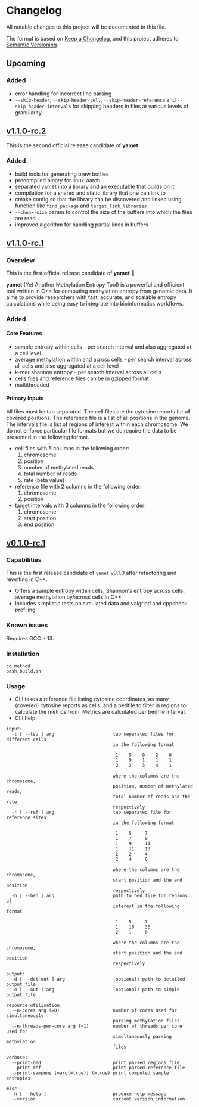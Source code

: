 # Changelog

All notable changes to this project will be documented in this file.

The format is based on [Keep a Changelog](https://keepachangelog.com/en/1.1.0/), and this project adheres to [Semantic Versioning](https://semver.org/spec/v2.0.0.html).

## Upcoming

### Added

- error handling for incorrect line parsing
- `--skip-header`, `--skip-header-cell`, `--skip-header-reference` and `--skip-header-intervals` for skipping headers in files at various levels of granularity

## [v1.1.0-rc.2](https://github.com/imallona/yamet/releases/tag/v1.1.0-rc.2)

This is the second official release candidate of **yamet**

### Added

- build tools for generating brew bottles
- precompiled binary for linux-aarch
- separated yamet into a library and an executable that builds on it
- compilation for a shared and static library that one can link to
- cmake config so that the library can be discovered and linked using function like `find_package` and `target_link_libraries`
- `--chunk-size` param to control the size of the buffers into which the files are read
- improved algorithm for handling partial lines in buffers

## [v1.1.0-rc.1](https://github.com/imallona/yamet/releases/tag/v1.1.0-rc.1)

### Overview

This is the first official release candidate of **yamet** 🎉

**yamet** (Yet Another Methylation Entropy Tool) is a powerful and efficient tool written in C++ for computing methylation entropy from genomic data. It aims to provide researchers with fast, accurate, and scalable entropy calculations while being easy to integrate into bioinformatics workflows.

### Added

#### Core Features

- sample entropy within cells - per search interval and also aggregated at a cell level
- average methylation within and across cells - per search interval across all cells and also aggregated at a cell level
- k-mer shannon entropy - per search interval across all cells
- cells files and reference files can be in gzipped format
- multithreaded

#### Primary Inputs

All files must be tab separated. The cell files are the cytosine reports for all covered positions. The reference file is a list of all positions in the genome. The intervals file is list of regions of interest within each chromosome. We do not enforce particular file formats but we do require the data to be presented in the following format.

- cell files with 5 columns in the following order:
  1. chromosome
  2. position
  3. number of methylated reads
  4. total number of reads
  5. rate (beta value)
- reference file with 2 columns in the following order:
  1. chromosome
  2. position
- target intervals with 3 columns in the following order:
  1. chromosome
  2. start position
  3. end position

## [v0.1.0-rc.1](https://github.com/imallona/yamet/releases/tag/v0.1.0-rc.1)

### Capabilities

This is the first release candidate of `yamet` v0.1.0 after refactoring and rewriting in C++.

- Offers a sample entropy within cells, Shannon's entropy across cells, average methylation by/across cells in C++
- Includes simplistic tests on simulated data and valgrind and cppcheck profiling

### Known issues

Requires GCC > 13.

### Installation

```{bash}
cd method
bash build.sh
```

### Usage

- CLI takes a reference file listing cytosine coordinates, as many (covered) cytosine reports as cells, and a bedfile to filter in regions to calculate the metrics from. Metrics are calculated per bedfile interval.
- CLI help:

```
input:
  -t [ --tsv ] arg                      tab separated files for different cells
                                        in the following format

                                         1    5    0    2    0
                                         1    9    1    1    1
                                         2    2    3    4    1

                                        where the columns are the chromosome,
                                        position, number of methylated reads,
                                        total number of reads and the rate
                                        respectively
  -r [ --ref ] arg                      tab separated file for reference sites
                                        in the following format

                                         1    5     7
                                         1    7     9
                                         1    9     11
                                         1    11    13
                                         2    2     4
                                         2    4     6

                                        where the columns are the chromosome,
                                        start position and the end position
                                        respectively
  -b [ --bed ] arg                      path to bed file for regions of
                                        interest in the following format

                                         1    5     7
                                         1    10    30
                                         2    1     6

                                        where the columns are the chromosome,
                                        start position and the end position
                                        respectively

output:
  -d [ --det-out ] arg                  (optional) path to detailed output file
  -o [ --out ] arg                      (optional) path to simple output file

resource utilisation:
  --n-cores arg (=0)                    number of cores used for simultaneously
                                        parsing methylation files
  --n-threads-per-core arg (=1)         number of threads per core used for
                                        simultaneously parsing methylation
                                        files

verbose:
  --print-bed                           print parsed regions file
  --print-ref                           print parsed reference file
  --print-sampens [=arg(=true)] (=true) print computed sample entropies

misc:
  -h [ --help ]                         produce help message
  --version                             current version information

```
